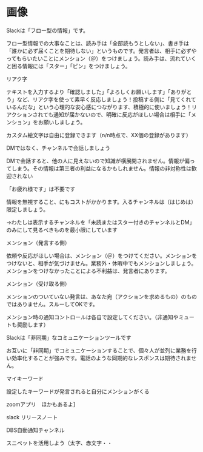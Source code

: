 # 画像

Slackは「フロー型の情報」です。

フロー型情報での大事なことは、読み手は「全部読もうとしない」、書き手は「誰かに必ず届くことを期待しない」というものです。発言者は、相手に必ずやってもらいたいことにメンション（＠）をつけましょう。読み手は、流れていくと困る情報には「スター」「ピン」をつけましょう。

リアク字

 テキストを入力するより「確認しました」「よろしくお願いします」「ありがとう」など、リアク字を使って素早く反応しましょう！投稿する側に「見てくれているんだな」という心理的な安心感につながります、積極的に使いましょう！リアクションされても通知が届かないので、明確に反応がほしい場合は相手に「メンション」をお願いしましょう。

カスタム絵文字は自由に登録できます（n/n時点で、XX個の登録があります）

DMではなく、チャンネルで会話しましょう

DMで会話すると、他の人に見えないので知識が横展開されません。情報が偏ってしまう。その情報は第三者の利益になるかもしれません。情報の非対称性は歓迎されない

「お疲れ様です」は不要です

情報を無視すること、にもコストがかかります。入るチャンネルは（はじめは）限定しましょう。

→わたしは表示するチャンネルを「未読またはスター付きのチャンネルとDM」のみにして見るべきものを最小限にしています

メンション（発言する側）

依頼や反応がほしい場合は、メンション（＠）をつけてください。メンションをつけないと、相手が気づけません。業務外・休暇中でもメンションしましょう。メンションをつけなかったことによる不利益は、発言者にあります。

メンション（受け取る側）

メンションのついていない発言は、あなた宛（アクションを求めるもの）のものではありません。スルーしてOKです。

メンション時の通知コントロールは各自で設定してください。（非通知やミュートも奨励します）

Slackは「非同期」なコミュニケーションツールです

お互いに「非同期」でコミュニケーションすることで、個々人が並列に業務を行い効率化することが強みです。電話のような同期的なレスポンスは期待されません。

マイキーワード

設定したキーワードが発言されると自分にメンションがくる

zoomアプリ　ほかもあるよ\]

slack リリースノート

DBS自動通知チャンネル

スニペットを活用しよう（太字、赤文字・・







